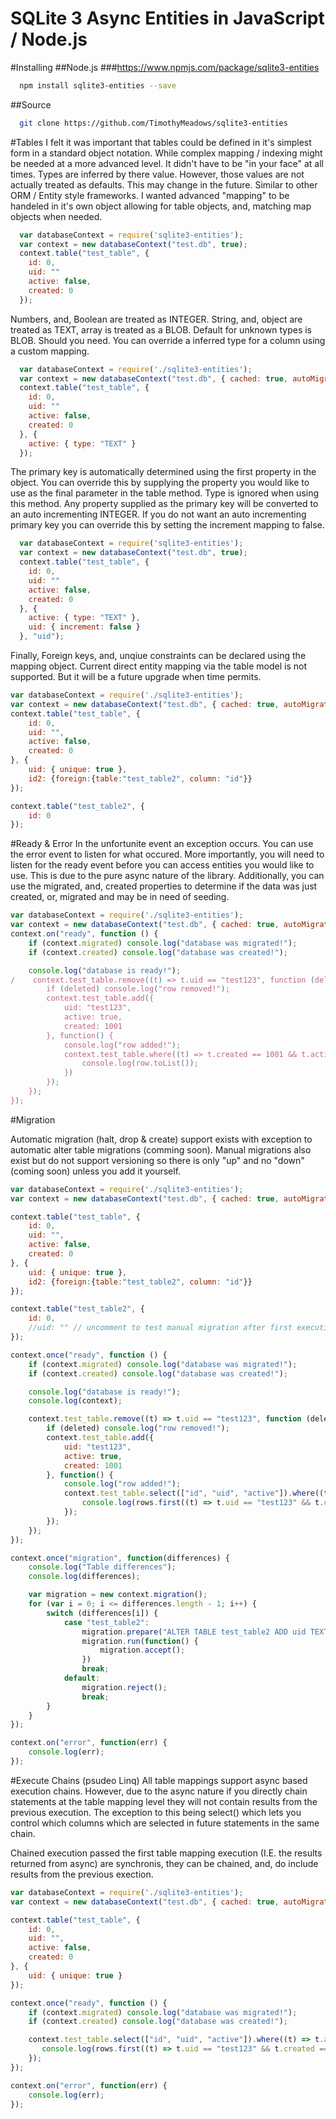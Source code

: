 # SQLite 3 Async Entities in JavaScript / Node.js
#Installing
##Node.js
###https://www.npmjs.com/package/sqlite3-entities
```bash
  npm install sqlite3-entities --save
```
##Source
```bash
  git clone https://github.com/TimothyMeadows/sqlite3-entities
```
#Tables
I felt it was important that tables could be defined in it's simplest form in a standard object notation. While complex mapping / indexing might be needed at a more advanced level. It didn't have to be "in your face" at all times. Types are inferred by there value. However, those values are not actually treated as defaults. This may change in the future. Similar to other ORM / Entity style frameworks. I wanted advanced "mapping" to be handeled in it's own object allowing for table objects, and, matching map objects when needed.

```javascript
  var databaseContext = require('sqlite3-entities');
  var context = new databaseContext("test.db", true);
  context.table("test_table", {
    id: 0,
    uid: ""
    active: false,
    created: 0
  });
```

Numbers, and, Boolean are treated as INTEGER. String, and, object are treated as TEXT, array is treated as a BLOB. Default for unknown types is BLOB. Should you need. You can override a inferred type for a column using a custom mapping.

```javascript
  var databaseContext = require('./sqlite3-entities');
  var context = new databaseContext("test.db", { cached: true, autoMigration: true });
  context.table("test_table", {
    id: 0,
    uid: ""
    active: false,
    created: 0
  }, {
    active: { type: "TEXT" }
  });
```

The primary key is automatically determined using the first property in the object. You can override this by supplying the property you would like to use as the final parameter in the table method. Type is ignored when using this method. Any property supplied as the primary key will be converted to an auto incrementing INTEGER. If you do not want an auto incrementing primary key you can override this by setting the increment mapping to false.


```javascript
  var databaseContext = require('sqlite3-entities');
  var context = new databaseContext("test.db", true);
  context.table("test_table", {
    id: 0,
    uid: ""
    active: false,
    created: 0
  }, {
    active: { type: "TEXT" },
    uid: { increment: false }
  }, "uid");
```

Finally, Foreign keys, and, unqiue constraints can be declared using the mapping object. Current direct entity mapping via the table model is not supported. But it will be a future upgrade when time permits.

```javascript
var databaseContext = require('./sqlite3-entities');
var context = new databaseContext("test.db", { cached: true, autoMigration: true });
context.table("test_table", {
    id: 0,
    uid: "",
    active: false,
    created: 0
}, {
    uid: { unique: true },
    id2: {foreign:{table:"test_table2", column: "id"}}
});

context.table("test_table2", {
    id: 0
});
```

#Ready & Error
In the unfortunite event an exception occurs. You can use the error event to listen for what occured. More importantly, you will need to listen for the ready event before you can access entities you would like to use. This is due to the pure async nature of the library. Additionally, you can use the migrated, and, created properties to determine if the data was just created, or, migrated and may be in need of seeding.

```javascript
var databaseContext = require('./sqlite3-entities');
var context = new databaseContext("test.db", { cached: true, autoMigration: true });
context.on("ready", function () {
    if (context.migrated) console.log("database was migrated!");
    if (context.created) console.log("database was created!");

    console.log("database is ready!");
/    context.test_table.remove((t) => t.uid == "test123", function (deleted) {
        if (deleted) console.log("row removed!");
        context.test_table.add({
            uid: "test123",
            active: true,
            created: 1001
        }, function() {
            console.log("row added!");
            context.test_table.where((t) => t.created == 1001 && t.active, function(row) {
                console.log(row.toList());
            })
        });
    });
});
```
#Migration

Automatic migration (halt, drop & create) support exists with exception to automatic alter table migrations (comming soon). Manual migrations also exist but do not support versioning so there is only "up" and no "down" (coming soon) unless you add it yourself.

```javascript
var databaseContext = require('./sqlite3-entities');
var context = new databaseContext("test.db", { cached: true, autoMigration: false });

context.table("test_table", {
    id: 0,
    uid: "",
    active: false,
    created: 0
}, {
    uid: { unique: true },
    id2: {foreign:{table:"test_table2", column: "id"}}
});

context.table("test_table2", {
    id: 0,
    //uid: "" // uncomment to test manual migration after first execution
});

context.once("ready", function () {
    if (context.migrated) console.log("database was migrated!");
    if (context.created) console.log("database was created!");

    console.log("database is ready!");
    console.log(context);

    context.test_table.remove((t) => t.uid == "test123", function (deleted) {
        if (deleted) console.log("row removed!");
        context.test_table.add({
            uid: "test123",
            active: true,
            created: 1001
        }, function() {
            console.log("row added!");
            context.test_table.select(["id", "uid", "active"]).where((t) => t.active, function(rows) {
                console.log(rows.first((t) => t.uid == "test123" && t.created == 0));
            });
        });
    });
});

context.once("migration", function(differences) {
    console.log("Table differences");
    console.log(differences);

    var migration = new context.migration();
    for (var i = 0; i <= differences.length - 1; i++) {
        switch (differences[i]) {
            case "test_table2":
                migration.prepare("ALTER TABLE test_table2 ADD uid TEXT;");
                migration.run(function() {
                    migration.accept();
                })
                break;
            default:
                migration.reject();
                break;
        }
    }
});

context.on("error", function(err) {
    console.log(err);
});
```

#Execute Chains (psudeo Linq)
All table mappings support async based execution chains. However, due to the async nature if you directly chain statements at the table mapping level they will not contain results from the previous execution. The exception to this being select() which lets you control which columns which are selected in future statements in the same chain.

Chained execution passed the first table mapping execution (I.E. the results returned from async) are synchronis, they can be chained, and, do include results from the previous exection.

```javascript
var databaseContext = require('./sqlite3-entities');
var context = new databaseContext("test.db", { cached: true, autoMigration: true });

context.table("test_table", {
    id: 0,
    uid: "",
    active: false,
    created: 0
}, {
    uid: { unique: true }
});

context.once("ready", function () {
    if (context.migrated) console.log("database was migrated!");
    if (context.created) console.log("database was created!");

    context.test_table.select(["id", "uid", "active"]).where((t) => t.active, function(rows) {
       console.log(rows.first((t) => t.uid == "test123" && t.created == 0));
    });
});

context.on("error", function(err) {
    console.log(err);
});
```
